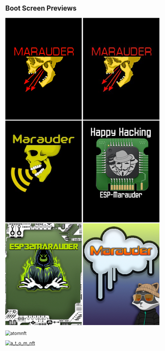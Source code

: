 ## Boot Screen Previews

<div class="row">
  <div class="column">
    <img src="Boot Screens/M1.jpg">
    <img src="Boot Screens/M1.jpeg">
	<img src="Boot Screens/M3.jpeg">
    <img src="Boot Screens/M4.jpeg">
	<img src="Boot Screens/M5.jpeg">
    <img src="Boot Screens/M6.jpeg">
  </div>








<p align="left"> <img src="https://komarev.com/ghpvc/?username=atomnft&label=Profile%20views&color=0e75b6&style=flat" alt="atomnft" /> </p>

<p align="left"> <a href="https://twitter.com/a_t_o_m_nft" target="blank"><img src="https://img.shields.io/twitter/follow/a_t_o_m_nft?logo=twitter&style=for-the-badge" alt="a_t_o_m_nft" /></a> </p>



